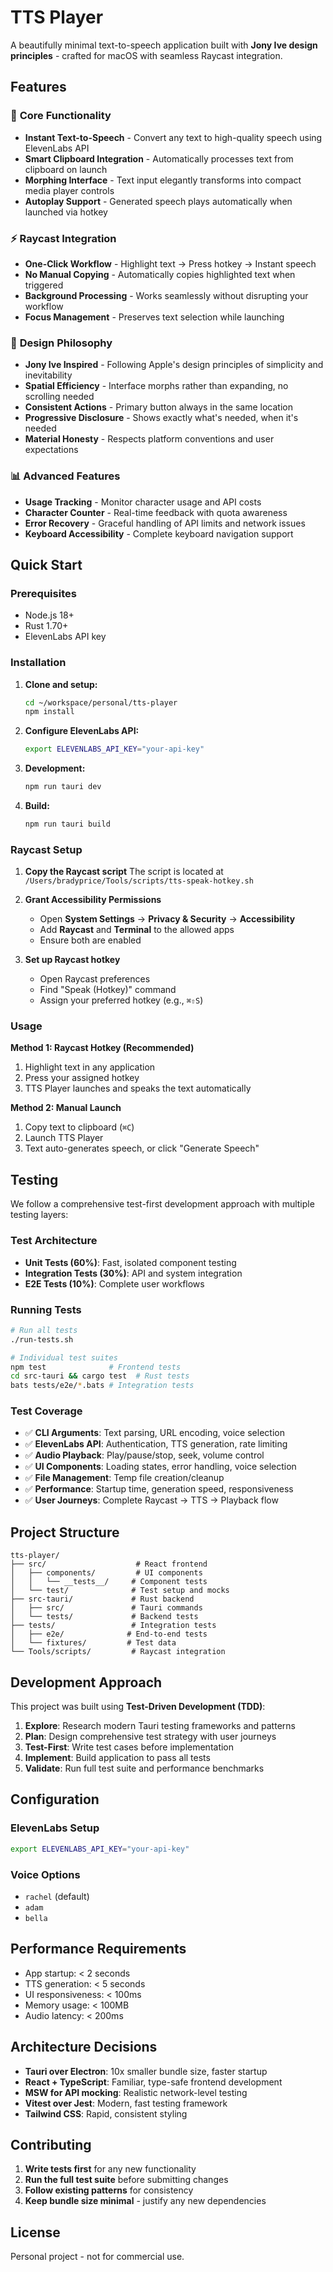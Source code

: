 # TTS Player

A beautifully minimal text-to-speech application built with **Jony Ive design principles** - crafted for macOS with seamless Raycast integration.

## Features

### 🎯 **Core Functionality**
- **Instant Text-to-Speech** - Convert any text to high-quality speech using ElevenLabs API
- **Smart Clipboard Integration** - Automatically processes text from clipboard on launch
- **Morphing Interface** - Text input elegantly transforms into compact media player controls
- **Autoplay Support** - Generated speech plays automatically when launched via hotkey

### ⚡ **Raycast Integration**
- **One-Click Workflow** - Highlight text → Press hotkey → Instant speech
- **No Manual Copying** - Automatically copies highlighted text when triggered
- **Background Processing** - Works seamlessly without disrupting your workflow
- **Focus Management** - Preserves text selection while launching

### 🎨 **Design Philosophy**
- **Jony Ive Inspired** - Following Apple's design principles of simplicity and inevitability
- **Spatial Efficiency** - Interface morphs rather than expanding, no scrolling needed
- **Consistent Actions** - Primary button always in the same location
- **Progressive Disclosure** - Shows exactly what's needed, when it's needed
- **Material Honesty** - Respects platform conventions and user expectations

### 📊 **Advanced Features**
- **Usage Tracking** - Monitor character usage and API costs
- **Character Counter** - Real-time feedback with quota awareness
- **Error Recovery** - Graceful handling of API limits and network issues
- **Keyboard Accessibility** - Complete keyboard navigation support

## Quick Start

### Prerequisites
- Node.js 18+
- Rust 1.70+
- ElevenLabs API key

### Installation

1. **Clone and setup:**
   ```bash
   cd ~/workspace/personal/tts-player
   npm install
   ```

2. **Configure ElevenLabs API:**
   ```bash
   export ELEVENLABS_API_KEY="your-api-key"
   ```

3. **Development:**
   ```bash
   npm run tauri dev
   ```

4. **Build:**
   ```bash
   npm run tauri build
   ```

### Raycast Setup

1. **Copy the Raycast script**
   The script is located at `/Users/bradyprice/Tools/scripts/tts-speak-hotkey.sh`

2. **Grant Accessibility Permissions**
   - Open **System Settings** → **Privacy & Security** → **Accessibility**
   - Add **Raycast** and **Terminal** to the allowed apps
   - Ensure both are enabled

3. **Set up Raycast hotkey**
   - Open Raycast preferences
   - Find "Speak (Hotkey)" command
   - Assign your preferred hotkey (e.g., `⌘⇧S`)

### Usage

**Method 1: Raycast Hotkey (Recommended)**
1. Highlight text in any application
2. Press your assigned hotkey
3. TTS Player launches and speaks the text automatically

**Method 2: Manual Launch**
1. Copy text to clipboard (`⌘C`)
2. Launch TTS Player
3. Text auto-generates speech, or click "Generate Speech"

## Testing

We follow a comprehensive test-first development approach with multiple testing layers:

### Test Architecture
- **Unit Tests (60%)**: Fast, isolated component testing
- **Integration Tests (30%)**: API and system integration  
- **E2E Tests (10%)**: Complete user workflows

### Running Tests

```bash
# Run all tests
./run-tests.sh

# Individual test suites
npm test              # Frontend tests
cd src-tauri && cargo test  # Rust tests
bats tests/e2e/*.bats # Integration tests
```

### Test Coverage

- ✅ **CLI Arguments**: Text parsing, URL encoding, voice selection
- ✅ **ElevenLabs API**: Authentication, TTS generation, rate limiting
- ✅ **Audio Playback**: Play/pause/stop, seek, volume control
- ✅ **UI Components**: Loading states, error handling, voice selection
- ✅ **File Management**: Temp file creation/cleanup
- ✅ **Performance**: Startup time, generation speed, responsiveness
- ✅ **User Journeys**: Complete Raycast → TTS → Playback flow

## Project Structure

```
tts-player/
├── src/                    # React frontend
│   ├── components/         # UI components
│   │   └── __tests__/     # Component tests
│   └── test/              # Test setup and mocks
├── src-tauri/             # Rust backend
│   ├── src/               # Tauri commands
│   └── tests/             # Backend tests
├── tests/                 # Integration tests
│   ├── e2e/              # End-to-end tests
│   └── fixtures/         # Test data
└── Tools/scripts/         # Raycast integration
```

## Development Approach

This project was built using **Test-Driven Development (TDD)**:

1. **Explore**: Research modern Tauri testing frameworks and patterns
2. **Plan**: Design comprehensive test strategy with user journeys
3. **Test-First**: Write test cases before implementation
4. **Implement**: Build application to pass all tests
5. **Validate**: Run full test suite and performance benchmarks

## Configuration

### ElevenLabs Setup
```bash
export ELEVENLABS_API_KEY="your-api-key"
```

### Voice Options
- `rachel` (default)
- `adam` 
- `bella`

## Performance Requirements

- App startup: < 2 seconds
- TTS generation: < 5 seconds
- UI responsiveness: < 100ms
- Memory usage: < 100MB
- Audio latency: < 200ms

## Architecture Decisions

- **Tauri over Electron**: 10x smaller bundle size, faster startup
- **React + TypeScript**: Familiar, type-safe frontend development
- **MSW for API mocking**: Realistic network-level testing
- **Vitest over Jest**: Modern, fast testing framework
- **Tailwind CSS**: Rapid, consistent styling

## Contributing

1. **Write tests first** for any new functionality
2. **Run the full test suite** before submitting changes
3. **Follow existing patterns** for consistency
4. **Keep bundle size minimal** - justify any new dependencies

## License

Personal project - not for commercial use.